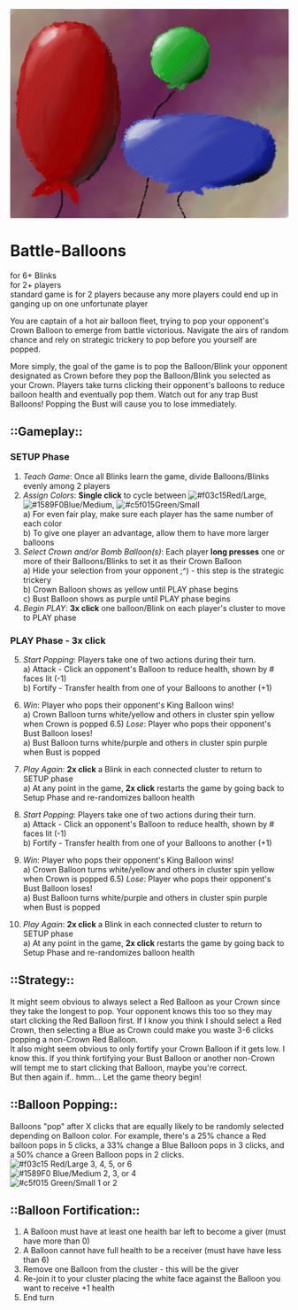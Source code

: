 ![TheHuntBanner](/images/Balloons.jpg) 

# Battle-Balloons
for 6+ Blinks 
</br>for 2+ players 
</br>  standard game is for 2 players because any more players could end up in ganging up on one unfortunate player

You are captain of a hot air balloon fleet, trying to pop your opponent's Crown Balloon to emerge from battle victorious.  Navigate the airs of random chance and rely on strategic trickery to pop before you yourself are popped.

More simply, the goal of the game is to pop the Balloon/Blink your opponent designated as Crown before they pop the Balloon/Blink you selected as your Crown.  Players take turns clicking their opponent's balloons to reduce balloon health and eventually pop them.  Watch out for any trap Bust Balloons!  Popping the Bust will cause you to lose immediately.  

## ::Gameplay::
### SETUP Phase
1) *Teach Game*: Once all Blinks learn the game, divide Balloons/Blinks evenly among 2 players
2) *Assign Colors*: **Single click** to cycle between ![#f03c15](https://via.placeholder.com/15/f03c15/000000?text=+)Red/Large, ![#1589F0](https://via.placeholder.com/15/1589F0/000000?text=+)Blue/Medium, ![#c5f015](https://via.placeholder.com/15/c5f015/000000?text=+)Green/Small
  </br> a) For even fair play, make sure each player has the same number of each color
  </br> b) To give one player an advantage, allow them to have more larger balloons
3) *Select Crown and/or Bomb Balloon(s)*: Each player **long presses** one or more of their Balloons/Blinks to set it as their Crown Balloon
  </br> a) Hide your selection from your opponent ;^) - this step is the strategic trickery
  </br> b) Crown Balloon shows as yellow until PLAY phase begins
  </br> c) Bust Balloon shows as purple until PLAY phase begins
4) *Begin PLAY*: **3x click** one balloon/Blink on each player's cluster to move to PLAY phase 

### PLAY Phase - 3x click
5) *Start Popping*: Players take one of two actions during their turn.
  </br> a) Attack - Click an opponent's Balloon to reduce health, shown by # faces lit (-1)
  </br> b) Fortify - Transfer health from one of your Balloons to another (+1)
6) *Win*: Player who pops their opponent's King Balloon wins!
  </br> a) Crown Balloon turns white/yellow and others in cluster spin yellow when Crown is popped
6.5) *Lose*: Player who pops their opponent's Bust Balloon loses!
  </br> a) Bust Balloon turns white/purple and others in cluster spin purple when Bust is popped
7) *Play Again*: **2x click** a Blink in each connected cluster to return to SETUP phase
  </br> a) At any point in the game, **2x click** restarts the game by going back to Setup Phase and re-randomizes balloon health

5) *Start Popping*: Players take one of two actions during their turn.
  </br> a) Attack - Click an opponent's Balloon to reduce health, shown by # faces lit (-1)
  </br> b) Fortify - Transfer health from one of your Balloons to another (+1)
6) *Win*: Player who pops their opponent's King Balloon wins!
  </br> a) Crown Balloon turns white/yellow and others in cluster spin yellow when Crown is popped
6.5) *Lose*: Player who pops their opponent's Bust Balloon loses!
  </br> a) Bust Balloon turns white/purple and others in cluster spin purple when Bust is popped
7) *Play Again*: **2x click** a Blink in each connected cluster to return to SETUP phase
  </br> a) At any point in the game, **2x click** restarts the game by going back to Setup Phase and re-randomizes balloon health
  
  
## ::Strategy::
It might seem obvious to always select a Red Balloon as your Crown since they take the longest to pop.  Your opponent knows this too so they may start clicking the Red Balloon first.  If I know you think I should select a Red Crown, then selecting a Blue as Crown could make you waste 3-6 clicks popping a non-Crown Red Balloon.  
It also might seem obvious to only fortify your Crown Balloon if it gets low.  I know this.  If you think fortifying your Bust Balloon or another non-Crown will tempt me to start clicking that Balloon, maybe you're correct.  
But then again if.. hmm... Let the game theory begin!

## ::Balloon Popping::
Balloons "pop" after X clicks that are equally likely to be randomly selected depending on Balloon color.  For example, there's a 25% chance a Red balloon pops in 5 clicks, a 33% change a Blue Balloon pops in 3 clicks, and a 50% chance a Green Balloon pops in 2 clicks.
  </br>![#f03c15](https://via.placeholder.com/15/f03c15/000000?text=+) Red/Large 3, 4, 5, or 6 
  </br>![#1589F0](https://via.placeholder.com/15/1589F0/000000?text=+) Blue/Medium 2, 3, or 4
  </br>![#c5f015](https://via.placeholder.com/15/c5f015/000000?text=+) Green/Small 1 or 2
 
## ::Balloon Fortification::
1. A Balloon must have at least one health bar left to become a giver (must have more than 0)
2. A Balloon cannot have full health to be a receiver (must have have less than 6)
3. Remove one Balloon from the cluster - this will be the giver
4. Re-join it to your cluster placing the white face against the Balloon you want to receive +1 health
5. End turn

